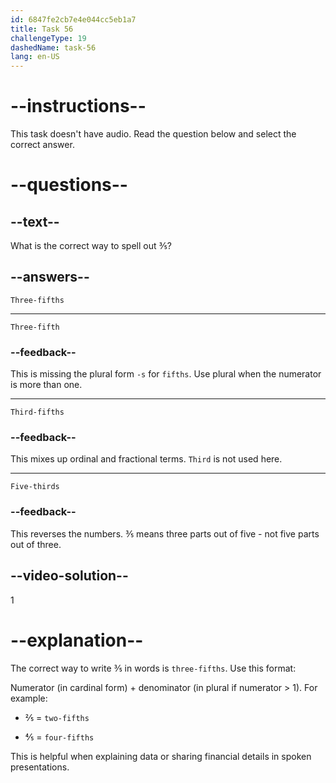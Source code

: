 ```yaml
---
id: 6847fe2cb7e4e044cc5eb1a7
title: Task 56
challengeType: 19
dashedName: task-56
lang: en-US
---
```


# --instructions--

This task doesn't have audio. Read the question below and select the correct answer.

# --questions--

## --text--

What is the correct way to spell out ⅗?

## --answers--

`Three-fifths`

---

`Three-fifth`

### --feedback--

This is missing the plural form `-s` for `fifths`. Use plural when the numerator is more than one.

---

`Third-fifths`

### --feedback--

This mixes up ordinal and fractional terms. `Third` is not used here.

---

`Five-thirds`

### --feedback--

This reverses the numbers. ⅗ means three parts out of five - not five parts out of three.

## --video-solution--

1

# --explanation--

The correct way to write ⅗ in words is `three-fifths`. Use this format:

Numerator (in cardinal form) + denominator (in plural if numerator > 1). For example:

- ⅖ = `two-fifths`

- ⅘ = `four-fifths`

This is helpful when explaining data or sharing financial details in spoken presentations.
